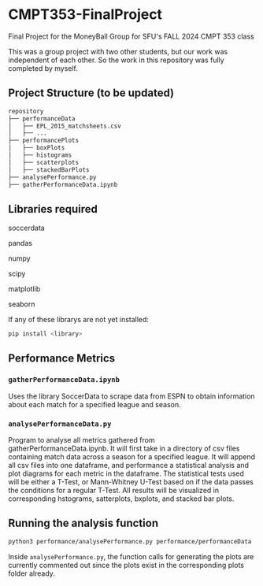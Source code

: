 # CMPT353-FinalProject
Final Project for the MoneyBall Group for SFU's FALL 2024 CMPT 353 class

This was a group project with two other students, but our work was independent of each other. So the work in this repository was fully completed by myself.
## Project Structure (to be updated)
```bash
repository
├── performanceData
│   ├── EPL_2015_matchsheets.csv
│   ├── ...
├── performancePlots
│   ├── boxPlots
│   ├── histograms
│   ├── scatterplots
│   ├── stackedBarPlots
├── analysePerformance.py
├── gatherPerformanceData.ipynb
```

## Libraries required


soccerdata

pandas

numpy

scipy

matplotlib

seaborn

If any of these librarys are not yet installed:
```bash
pip install <library>
```

## Performance Metrics

### `gatherPerformanceData.ipynb`
Uses the library SoccerData to scrape data from ESPN to obtain information about each match for a specified league and season.

### `analysePerformanceData.py`
Program to analyse all metrics gathered from gatherPerformanceData.ipynb. It will first take in a directory of csv files containing match data across a season for a specified league. It will append all csv files into one dataframe, and performance a statistical analysis and plot diagrams for each metric in the dataframe. The statistical tests used will be either a T-Test, or Mann-Whitney U-Test based on if the data passes the conditions for a regular T-Test. All results will be visualized in corresponding hstograms, satterplots, bxplots, and stacked bar plots.

## Running the analysis function
```bash
python3 performance/analysePerformance.py performance/performanceData
```
Inside `analysePerformance.py`, the function calls for generating the plots are currently commented out since the plots exist in the corresponding plots folder already. 
